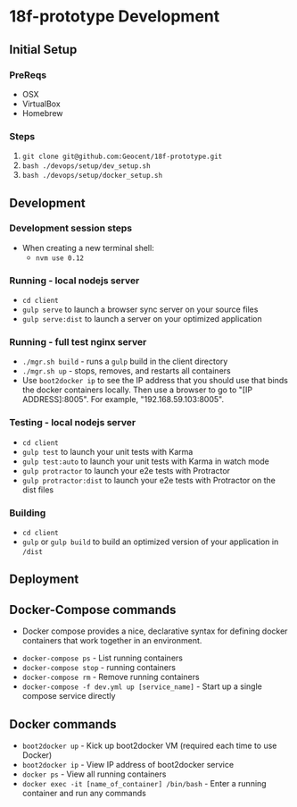 # 18f-prototype Development

## Initial Setup

### PreReqs

- OSX
- VirtualBox
- Homebrew

### Steps
1. `git clone git@github.com:Geocent/18f-prototype.git`
2. `bash ./devops/setup/dev_setup.sh`
3. `bash ./devops/setup/docker_setup.sh`


## Development

### Development session steps
- When creating a new terminal shell:
    - `nvm use 0.12`

### Running - local nodejs server
* `cd client`
* `gulp serve` to launch a browser sync server on your source files
* `gulp serve:dist` to launch a server on your optimized application

### Running - full test nginx server
* `./mgr.sh build` - runs a `gulp` build in the client directory
* `./mgr.sh up` - stops, removes, and restarts all containers
* Use `boot2docker ip` to see the IP address that you should use that binds the docker containers locally.  Then use a browser to go to "[IP ADDRESS]:8005".  For example, "192.168.59.103:8005".

### Testing - local nodejs server
* `cd client`
* `gulp test` to launch your unit tests with Karma
* `gulp test:auto` to launch your unit tests with Karma in watch mode
* `gulp protractor` to launch your e2e tests with Protractor
* `gulp protractor:dist` to launch your e2e tests with Protractor on the dist files

### Building
* `cd client`
* `gulp` or `gulp build` to build an optimized version of your application in `/dist`


## Deployment


## Docker-Compose commands
- Docker compose provides a nice, declarative syntax for defining docker containers that work together in an environment.
* `docker-compose ps` - List running containers 
* `docker-compose stop` -  running containers 
* `docker-compose rm` - Remove running containers 
* `docker-compose -f dev.yml up [service_name]` - Start up a single compose service directly


## Docker commands
* `boot2docker up` - Kick up boot2docker VM (required each time to use Docker)
* `boot2docker ip` - View IP address of boot2docker service
* `docker ps` - View all running containers
* `docker exec -it [name_of_container] /bin/bash` - Enter a running container and run any commands

